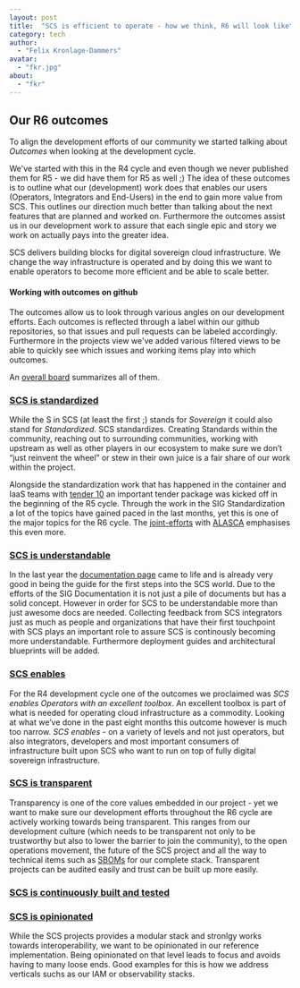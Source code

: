 ```yaml
---
layout: post
title:  "SCS is efficient to operate - how we think, R6 will look like"
category: tech
author:
  - "Felix Kronlage-Dammers"
avatar:
  - "fkr.jpg"
about:
  - "fkr"
---
```


## Our R6 outcomes 

To align the development efforts of our community we started talking about *Outcomes* when looking at the development cycle.

We've started with this in the R4 cycle and even though we never published them for R5 - we did have them for R5 as well ;)
The idea of these outcomes is to outline what our (development) work does that enables our users (Operators, Integrators and End-Users)
in the end to gain more value from SCS. This outlines our direction much better than talking about the next features that are planned
and worked on. Furthermore the outcomes assist us in our development work to assure that each single epic and story we work on
actually pays into the greater idea.

SCS delivers building blocks for digital sovereign cloud infrastructure.  We change the way infrastructure is operated and by doing
this we want to enable operators to become more efficient and be able to scale better.

#### Working with outcomes on github

The outcomes allow us to look through various angles on our development efforts. Each outcomes is reflected through a label within our github repositories, so that issues and pull requests can be labeled accordingly. Furthermore in the projects view we've added various filtered views to be able to quickly see which issues and working items play into which outcomes.

An [overall board](https://github.com/orgs/SovereignCloudStack/projects/6/views/28) summarizes all of them.


### [SCS is standardized](https://github.com/orgs/SovereignCloudStack/projects/6/views/23)

While the S in SCS (at least the first ;) stands for *Sovereign* it could also stand for *Standardized*.
SCS standardizes. Creating Standards within the community, reaching out to surrounding communities, working with upstream as well as other players in our ecosystem to make sure we don’t “just reinvent the wheel” or stew in their own juice is a fair share of our work within the project.

Alongside the standardization work that has happened in the container and IaaS teams with [tender 10](https://scs.community/tenders/lot10) an important tender package was kicked off in the beginning of the R5 cycle. Through the work in the SIG Standardization a lot of the topics have gained paced in the last months, yet this is one of the major topics for the R6 cycle.
The [joint-efforts](https://scs.community/2023/11/27/joint-standardization/) with [ALASCA](https://alasca.cloud) emphasises this even more.

### [SCS is understandable](https://github.com/orgs/SovereignCloudStack/projects/6/views/22)

In the last year the [documentation page](https://docs.scs.community) came to life and is already very good in being the guide for the first steps into the SCS world. Due to the efforts of the SIG Documentation it is not just a pile of documents but has a solid concept. However in order for SCS to be understandable more than just awesome docs are needed. Collecting feedback from SCS integrators just as much as people and organizations that have their first touchpoint with SCS plays an important role to assure SCS is continously becoming more understandable. Furthermore deployment guides and architectural blueprints will be added.

### [SCS enables](https://github.com/orgs/SovereignCloudStack/projects/6/views/20)

For the R4 development cycle one of the outcomes we proclaimed was *SCS enables Operators with an excellent toolbox*. An excellent toolbox is part of what is needed for operating cloud infrastructure as a commodity. Looking at what we’ve done in the past eight months this outcome however is much too narrow. 
*SCS enables* - on a variety of levels and not just operators, but also integrators, developers and most important consumers of infrastructure built upon SCS who want to run on top of fully digital sovereign infrastructure.

### [SCS is transparent](https://github.com/orgs/SovereignCloudStack/projects/6/views/30)

Transparency is one of the core values embedded in our project - yet we want to make sure our development efforts throughout the R6 cycle are actively working towards being transparent. This ranges from our development culture (which needs to be transparent not only to be trustworthy but also to lower the barrier to join the community), to the open operations movement, the future of the SCS project and all the way to technical items such as [SBOMs](https://en.wikipedia.org/wiki/Software_supply_chain) for our complete stack.
Transparent projects can be audited easily and trust can be built up more easily.

### [SCS is continuously built and tested](https://github.com/orgs/SovereignCloudStack/projects/6/views/21)


### [SCS is opinionated](https://github.com/orgs/SovereignCloudStack/projects/6/views/29)

While the SCS projects provides a modular stack and stronlgy works towards interoperability, we want to be opinionated in our reference implementation. Being opinionated on that level leads to focus and avoids having to many loose ends. Good examples for this is how we address verticals suchs as our IAM or observability stacks.


